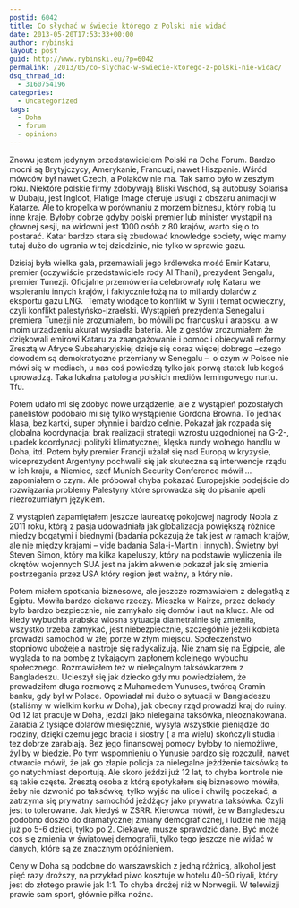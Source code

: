 ```yaml
---
postid: 6042
title: Co słychać w świecie którego z Polski nie widać
date: 2013-05-20T17:53:33+00:00
author: rybinski
layout: post
guid: http://www.rybinski.eu/?p=6042
permalink: /2013/05/co-slychac-w-swiecie-ktorego-z-polski-nie-widac/
dsq_thread_id:
  - 3160754196
categories:
  - Uncategorized
tags:
  - Doha
  - forum
  - opinions
---
```

Znowu jestem jedynym przedstawicielem Polski na Doha Forum. Bardzo mocni są Brytyjczycy, Amerykanie, Francuzi, nawet Hiszpanie. Wśród mówców był nawet Czech, a Polaków nie ma. Tak samo było w zeszłym roku. Niektóre polskie firmy zdobywają Bliski Wschód, są autobusy Solarisa w Dubaju, jest Ingloot, Platige Image oferuje usługi z obszaru animacji w Katarze. Ale to kropelka w porównaniu z morzem biznesu, który robią tu inne kraje. Byłoby dobrze gdyby polski premier lub minister wystąpił na głownej sesji, na widowni jest 1000 osób z 80 krajów, warto się o to postarać. Katar bardzo stara się zbudować knowledge society, więc mamy tutaj dużo do ugrania w tej dziedzinie, nie tylko w sprawie gazu.

<!--more-->

Dzisiaj była wielka gala, przemawiali jego królewska mość Emir Kataru, premier (oczywiście przedstawiciele rody Al Thani), prezydent Sengalu, premier Tunezji. Oficjalne przemówienia celebrowały rolę Kataru we wspieraniu innych krajów, i faktycznie łożą na to miliardy dolarów z eksportu gazu LNG.  Tematy wiodące to konflikt w Syrii i temat odwieczny, czyli konflikt palestyńsko-izraelski. Wystąpień prezydenta Senegalu i premiera Tunezji nie zrozumiałem, bo mówili po francusku i arabsku, a w moim urządzeniu akurat wysiadła bateria. Ale z gestów zrozumiałem że dziękowali emirowi Kataru za zaangażowanie i pomoc i obiecywali reformy. Zresztą w Afryce Subsaharyjskiej dzieje się coraz więcej dobrego –czego dowodem są demokratyczne przemiany w Senegalu –  o czym w Polsce nie mówi się w mediach, u nas coś powiedzą tylko jak porwą statek lub kogoś uprowadzą. Taka lokalna patologia polskich mediów lemingowego nurtu. Tfu.

Potem udało mi się zdobyć nowe urządzenie, ale z wystąpień pozostałych panelistów podobało mi się tylko wystąpienie Gordona Browna. To jednak klasa, bez kartki, super płynnie i bardzo celnie. Pokazał jak rozpada się globalna koordynacja: brak realizacji strategii wzrostu uzgodnionej na G-2-, upadek koordynacji polityki klimatycznej, klęska rundy wolnego handlu w Doha, itd. Potem były premier Francji użalał się nad Europą w kryzysie, wiceprezydent Argentyny pochwalił się jak skuteczna są interwencje rządu w ich kraju, a Niemiec, szef Munich Security Conference mówił … zapomiałem o czym. Ale próbował chyba pokazać Europejskie podejście do rozwiązania problemy Palestyny które sprowadza się do pisanie apeli niezrozumiałym językiem.

Z wystąpień zapamiętałem jeszcze laureatkę pokojowej nagrody Nobla z 2011 roku, którą z pasja udowadniała jak globalizacja powiększą różnice między bogatymi i biednymi (badania pokazują że tak jest w ramach krajów, ale nie między krajami – vide badania Sala-i-Martin i innych). Świetny był Steven Simon, który ma kilka kapeluszy, który na podstawie wyliczenia ile okrętów wojennych SUA jest na jakim akwenie pokazał jak się zmienia postrzegania przez USA który region jest ważny, a który nie.

Potem miałem spotkania biznesowe, ale jeszcze rozmawiałem z delegatką z Egiptu. Mówiła bardzo ciekawe rzeczy. Mieszka w Kairze, przez dekady było bardzo bezpiecznie, nie zamykało się domów i aut na klucz. Ale od kiedy wybuchła arabska wiosna sytuacja diametralnie się zmieniła, wszystko trzeba zamykać, jest niebezpiecznie, szczególnie jeżeli kobieta prowadzi samochód w złej porze w złym miejscu. Społeczeństwo stopniowo ubożeje a nastroje się radykalizują. Nie znam się na Egipcie, ale wygląda to na bombę z tykającym zapłonem kolejnego wybuchu społecznego. Rozmawiałem też w nielegalnym taksówkarzem z Bangladeszu. Ucieszył się jak dziecko gdy mu powiedziałem, że prowadziłem długa rozmowę z Muhamedem Yunuses, twórcą Gramin banku, gdy był w Polsce. Opowiadał mi dużo o sytuacji w Bangladeszu (staliśmy w wielkim korku w Doha), jak obecny rząd prowadzi kraj do ruiny. Od 12 lat pracuje w Doha, jeździ jako nielegalna taksówka, nieoznakowana. Zarabia 2 tysiące dolarów miesięcznie, wysyła wszystkie pieniądze do rodziny, dzięki czemu jego bracia i siostry ( a ma wielu) skończyli studia i tez dobrze zarabiają. Bez jego finansowej pomocy byłoby to niemożliwe, żyliby w biedzie. Po tym wspomnieniu o Yunusie bardzo się rozczulił, nawet otwarcie mówił, że jak go złapie policja za nielegalne jeżdżenie taksówką to go natychmiast deportują. Ale skoro jeździ już 12 lat, to chyba kontrole nie są takie częste. Zresztą osoba z którą spotykałem się biznesowo mówiła, żeby nie dzwonić po taksówkę, tylko wyjść na ulice i chwilę poczekać, a zatrzyma się prywatny samochód jeżdżący jako prywatna taksówka. Czyli jest to tolerowane. Jak kiedyś w ZSRR. Kierowca mówił, że w Bangladeszu podobno doszło do dramatycznej zmiany demograficznej, i ludzie nie mają już po 5-6 dzieci, tylko po 2. Ciekawe, musze sprawdzić dane. Być może coś się zmienia w światowej demografii, tylko tego jeszcze nie widać w danych, które są ze znacznym opóźnieniem.

Ceny w Doha są podobne do warszawskich z jedną różnicą, alkohol jest pięć razy droższy, na przykład piwo kosztuje w hotelu 40-50 riyali, który jest do złotego prawie jak 1:1. To chyba drożej niż w Norwegii. W telewizji prawie sam sport, głównie piłka nożna.

 
